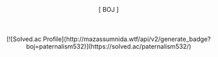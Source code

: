 
<center>[ BOJ ]</center><br><br>
<center><br> [![Solved.ac Profile](http://mazassumnida.wtf/api/v2/generate_badge?boj=paternalism532)](https://solved.ac/paternalism532/) </center>
